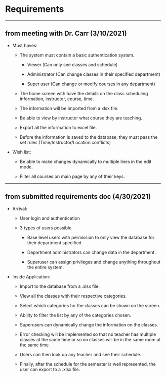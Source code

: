 # Requirements

<hr>

## from meeting with Dr. Carr (3/10/2021)

 - Must haves: 

	- The system must contain a basic authentication system. 

		- Viewer (Can only see classes and schedule) 

		- Administrator (Can change classes in their specified department) 

		- Super user (Can change or modify courses in any department) 

	- The home screen with have the details on the class scheduling information, instructor, course, time.  

	- The information will be imported from a xlsx file. 

	- Be able to view by instructor what course they are teaching. 

	- Export all the information to excel file. 

	- Before the information is saved to the database, they must pass the set rules (Time/Instructor/Location conflicts) 

- Wish list: 

	- Be able to make changes dynamically to multiple lines in the edit mode. 

	- Filter all courses on main page by any of their keys. 

<hr>

## from submitted requirements doc (4/30/2021)

- Arrival:  

	- User login and authentication  

	- 3 types of users possible  

		- Base level users with permission to only view the database for their department specified.  

		- Department administrators can change data in the department.  

		- Superuser can assign privileges and change anything throughout the entire system.  

- Inside Application:  

	- Import to the database from a .xlsx file.  

	- View all the classes with their respective categories.  

	- Select which categories for the classes can be shown on the screen.  

	- Ability to filter the list by any of the categories chosen.  

	- Superusers can dynamically change the information on the classes.  

	- Error checking will be implemented so that no teacher has multiple classes at the same time or so no classes will be in the same room at the same time.  

	- Users can then look up any teacher and see their schedule.  

	- Finally, after the schedule for the semester is well represented, the user can export to a .xlsx file. 
